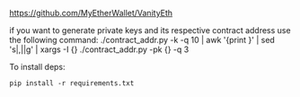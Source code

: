 https://github.com/MyEtherWallet/VanityEth

if you want to generate private keys and its respective contract address use the following command:
    ./contract_addr.py -k -q 10 | awk '{print }' | sed 's|,||g' | xargs -I {} ./contract_addr.py -pk {} -q 3


To install deps:

    pip install -r requirements.txt
